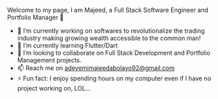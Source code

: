 Welcome to my page, I am Majeed, a Full Stack Software Engineer and Portfolio Manager 👋

- 🔭 I’m currently working on softwares to revolutionalize the trading industry making growing wealth accessible to the common man!
- 🌱 I’m currently learning Flutter/Dart
- 👯 I’m looking to collaborate on Full Stack Development and Portfolio Management projects.
- 📫 Reach me on adeyemimajeedabolayo92@gmail.com
- ⚡ Fun fact: I enjoy spending hours on my computer even if I have no project working on, LOL...
